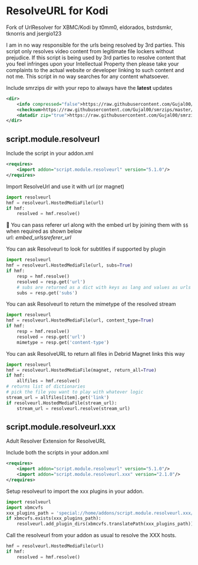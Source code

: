 # ResolveURL for Kodi

Fork of UrlResolver for XBMC/Kodi by t0mm0, eldorados, bstrdsmkr, tknorris and jsergio123

I am in no way responsible for the urls being resolved by 3rd parties. This script only resolves video content from legitimate file lockers without prejudice. If this script is being used by 3rd parties to resolve content that you feel infringes upon your Intellectual Property then please take your complaints to the actual website or developer linking to such content and not me. This script in no way searches for any content whatsoever.

Include smrzips dir with your repo to always have the **latest** updates

```xml
<dir>
    <info compressed="false">https://raw.githubusercontent.com/Gujal00/smrzips/master/addons.xml</info>
    <checksum>https://raw.githubusercontent.com/Gujal00/smrzips/master/addons.xml.md5</checksum>
    <datadir zip="true">https://raw.githubusercontent.com/Gujal00/smrzips/master/zips/</datadir>
</dir>
```

## script.module.resolveurl

Include the script in your addon.xml

```xml
<requires>
    <import addon="script.module.resolveurl" version="5.1.0"/>
</requires>
```

Import ResolveUrl and use it with url (or magnet)

```python
import resolveurl
hmf = resolveurl.HostedMediaFile(url)
if hmf:
    resolved = hmf.resolve()
```

:pencil: You can pass referer url along with the embed url by joining them with `$$` when required as shown below  
url: _embed_url_`$$`_referer_url_

You can ask Resolveurl to look for subtitles if supported by plugin

```python
import resolveurl
hmf = resolveurl.HostedMediaFile(url, subs=True)
if hmf:
    resp = hmf.resolve()
    resolved = resp.get('url')
    # subs are returned as a dict with keys as lang and values as urls
    subs = resp.get('subs')
```

You can ask Resolveurl to return the mimetype of the resolved stream

```python
import resolveurl
hmf = resolveurl.HostedMediaFile(url, content_type=True)
if hmf:
    resp = hmf.resolve()
    resolved = resp.get('url')
    mimetype = resp.get('content-type')
```

You can ask ResolveURL to return all files in Debrid Magnet links this way

```python
import resolveurl
hmf = resolveurl.HostedMediaFile(magnet, return_all=True)
if hmf:
    allfiles = hmf.resolve()
# returns list of dictionaries
# pick the file you want to play with whatever logic
stream_url = allfiles[item].get('link')
if resolveurl.HostedMediaFile(stream_url):
    stream_url = resolveurl.resolve(stream_url)
```

## script.module.resolveurl.xxx

Adult Resolver Extension for ResolveURL

Include both the scripts in your addon.xml

```xml
<requires>
    <import addon="script.module.resolveurl" version="5.1.0"/>
    <import addon="script.module.resolveurl.xxx" version="2.1.0"/>
</requires>
```

Setup resolveurl to import the xxx plugins in your addon.

```python
import resolveurl
import xbmcvfs
xxx_plugins_path = 'special://home/addons/script.module.resolveurl.xxx/resources/plugins/'
if xbmcvfs.exists(xxx_plugins_path):
    resolveurl.add_plugin_dirs(xbmcvfs.translatePath(xxx_plugins_path))
```

Call the resolveurl from your addon as usual to resolve the XXX hosts.

```python
hmf = resolveurl.HostedMediaFile(url)
if hmf:
    resolved = hmf.resolve()
```
